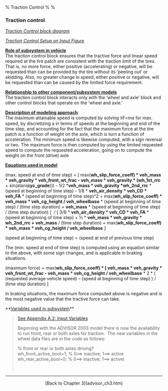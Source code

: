 % Traction Control
% 
% 

### Traction control

*[Traction Control block diagram](tract.gif)*

*[Traction Control Setup on Input Figure](tract_input_fig.gif)*

**<u>Role of subsystem in vehicle</u>** \
The traction control block ensures that the tractive force and linear
speed required at the tire patch are consistent with the traction limit
of the tires. That is, no more force, either positive (accelerating) or
negative, will be requested than can be provided by the tire without its
‘peeling out’ or skidding. Also, no greater change in speed, either
positive or negative, will be requested than can be caused by the
limited force requirement.

**<u>Relationship to other component/subsystem models</u>** \
The traction control block interacts only with the ‘wheel and axle’
block and other control blocks that operate on the ‘wheel and axle.’

**<u>Description of modeling approach</u>** \
The maximum attainable speed is computed by solving
<font face="Symbol">S</font>F=ma for max. speed, by discretizing a in
terms of speeds at the beginning and end of the time step, and
accounting for the fact that the maximum force at the tire patch is a
function of weight on the axle, which is turn a function of
acceleration. The minimum speed is likewise computed, with a sign
reversal or two. The maximum force is then computed by using the limited
requested speed to compute the requested acceleration, going on to
compute the weight on the front (drive) axle

**<u>Equations used in model</u>**

(max. speed at end of time step) = [ max(**wh\_slip\_force\_coeff) \*
veh\_mass \* veh\_gravity \* veh\_front\_wt\_frac - veh\_mass \*
veh\_gravity \* (wh\_1st\_rrc** + sin(atan(**cyc\_grade**))) - 1/2
\***veh\_mass \* veh\_gravity \*wh\_2nd\_rrc** \* (speed at beginning of
time step) - 1/8 \* **veh\_air\_density \* veh\_CD \* veh\_FA** \*
(speed at beginning of time step)\^2 + max(**wh\_slip\_force\_coeff) \*
veh\_mass \* veh\_cg\_height / veh\_wheelbase** \* (speed at beginning
of time step) / (time step duration) + **veh\_mass** \* (speed at
beginning of time step) / (time step duration) ]  / [ 3/8 \*
**veh\_air\_density \* veh\_CD \* veh\_FA** \* (speed at beginning of
time step) + ½ \* **veh\_mass \* veh\_gravity \* wh\_2nd\_rrc +
veh\_mass** / (time step duration) + max(**wh\_slip\_force\_coeff) \*
veh\_mass \* veh\_cg\_height / veh\_wheelbase** ]

(speed at beginning of time step) = (speed at end of previous time step)

The (min. speed at end of time step) is computed using an equation
similar to the above, with some sign changes, and is applicable in
braking situations.

(maximum force) = max(**wh\_slip\_force\_coeff) \* [ veh\_mass \*
veh\_gravity \* veh\_front\_wt\_frac - veh\_mass \* veh\_cg\_height /
veh\_wheelbase** \* 2 \* ( (requested average vehicle speed) – (speed at
beginning of time step) ) / (time step duration) ]

In braking situations, the maximum force computed above is negative and
is the most negative value that the tractive force can take.

<p>
**<u>Variables used in subsystem</u>**

> [See Appendix A.2: Input
> Variables](advisor_appendices.htm#Appendix%20A.2%20Input)
>
> Beginning with the ADVISOR 2003 model there is now the availability to
> run front, rear or both axles for traction.  The new variables in the
> wheel data files are in the code as follows:
>
> % front or rear or both axles driving?\
>  wh\_front\_active\_bool=1; % 0==\> inactive; 1==\> active\
>  wh\_rear\_active\_bool=0; % 0==\> inactive; 1==\> active\
>
>  

* * * * *

<center>
[Back to Chapter 3](advisor_ch3.htm)

</center>
